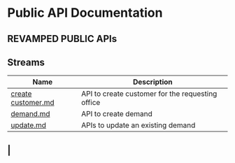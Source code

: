 # Public API Documentation
## REVAMPED PUBLIC APIs

<!-- - Official Announcements regarding changes, downtime, etc. to the API and Streams will be reported here: https://t.me/binance_api_announcements
- Streams, endpoints, parameters, payloads, etc. described in the documents in this repository are considered official and supported.
- The use of any other streams, endpoints, parameters, or payloads, etc. is not supported; use them at your own risk and with no guarantees.
---- -->
## Streams
| Name           | Description |
----------------|-------------
|[create customer.md](./create%20customer.md)              | API to create customer for the requesting office |
|[demand.md](./demand.md) | API to create demand |
| [update.md](./demand.md) | APIs to update an existing demand |
|
----


